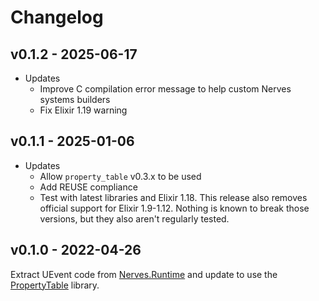 # Changelog

## v0.1.2 - 2025-06-17

* Updates
  * Improve C compilation error message to help custom Nerves systems builders
  * Fix Elixir 1.19 warning

## v0.1.1 - 2025-01-06

* Updates
  * Allow `property_table` v0.3.x to be used
  * Add REUSE compliance
  * Test with latest libraries and Elixir 1.18. This release also removes
    official support for Elixir 1.9-1.12. Nothing is known to break those
    versions, but they also aren't regularly tested.

## v0.1.0 - 2022-04-26

Extract UEvent code from
[Nerves.Runtime](https://hex.pm/packages/nerves_runtime) and update to use the
[PropertyTable](https://hex.pm/packages/property_table) library.

